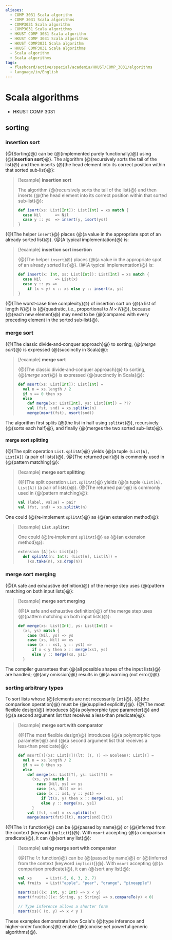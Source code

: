 ```yaml
---
aliases:
  - COMP 3031 Scala algorithm
  - COMP 3031 Scala algorithms
  - COMP3031 Scala algorithm
  - COMP3031 Scala algorithms
  - HKUST COMP 3031 Scala algorithm
  - HKUST COMP 3031 Scala algorithms
  - HKUST COMP3031 Scala algorithm
  - HKUST COMP3031 Scala algorithms
  - Scala algorithm
  - Scala algorithms
tags:
  - flashcard/active/special/academia/HKUST/COMP_3031/algorithms
  - language/in/English
---
```


# Scala algorithms

- HKUST COMP 3031

## sorting

### insertion sort

{@{Sorting}@} can be {@{implemented purely functionally}@} using {@{__insertion sort__}@}. The algorithm {@{recursively sorts the tail of the list}@} and then inserts {@{the head element into its correct position within that sorted sub‑list}@}: <!--SR:!2025-10-13,4,270!2025-10-13,4,270!2025-10-13,4,270!2025-10-13,4,270!2025-10-13,4,270-->

> [!example] __insertion sort__
>
> The algorithm {@{recursively sorts the tail of the list}@} and then inserts {@{the head element into its correct position within that sorted sub‑list}@}:
>
> ```Scala
> def isort(xs: List[Int]): List[Int] = xs match {
>   case Nil      => Nil
>   case y :: ys  => insert(y, isort(ys))
> }
> ```
<!--SR:!2025-10-13,4,270!2025-10-13,4,270-->

{@{The helper `insert`}@} places {@{a value in the appropriate spot of an already sorted list}@}. {@{A typical implementation}@} is: <!--SR:!2025-10-13,4,270!2025-10-13,4,270!2025-10-13,4,270-->

> [!example] __insertion sort insertion__
>
> {@{The helper `insert`}@} places {@{a value in the appropriate spot of an already sorted list}@}. {@{A typical implementation}@} is:
>
> ```Scala
> def insert(x: Int, xs: List[Int]): List[Int] = xs match {
>   case Nil      => List(x)
>   case y :: ys =>
>     if (x < y) x :: xs else y :: insert(x, ys)
> }
> ```
<!--SR:!2025-10-13,4,270!2025-10-13,4,270!2025-10-13,4,270-->

{@{The worst‑case time complexity}@} of insertion sort on {@{a list of length _N_}@} is {@{quadratic, i.e., proportional to $N \times N$}@}, because {@{each new element}@} may need to be {@{compared with every preceding element in the sorted sub‑list}@}. <!--SR:!2025-10-13,4,270!2025-10-13,4,270!2025-10-13,4,270!2025-10-13,4,270!2025-10-13,4,270-->

### merge sort

{@{The classic divide‑and‑conquer approach}@} to sorting, {@{_merge sort_}@} is expressed {@{succinctly in Scala}@}: <!--SR:!2025-10-13,4,270!2025-10-13,4,270!2025-10-13,4,270-->

> [!example] __merge sort__
>
> {@{The classic divide‑and‑conquer approach}@} to sorting, {@{_merge sort_}@} is expressed {@{succinctly in Scala}@}:
>
> ```Scala
> def msort(xs: List[Int]): List[Int] =
>   val n = xs.length / 2
>   if n == 0 then xs
>   else
>     def merge(xs: List[Int], ys: List[Int]) = ???
>     val (fst, snd) = xs.splitAt(n)
>     merge(msort(fst), msort(snd))
> ```
<!--SR:!2025-10-13,4,270!2025-10-13,4,270!2025-10-13,4,270-->

The algorithm first splits {@{the list in half using `splitAt`}@}, recursively {@{sorts each half}@}, and finally {@{merges the two sorted sub‑lists}@}. <!--SR:!2025-10-13,4,270!2025-10-13,4,270!2025-10-13,4,270-->

#### merge sort splitting

{@{The split operation `List.splitAt`}@} yields {@{a tuple `(List[A], List[A])` \(a pair of lists\)}@}. {@{The returned pair}@} is commonly used in {@{pattern matching}@}: <!--SR:!2025-10-13,4,270!2025-10-13,4,270!2025-10-13,4,270!2025-10-13,4,270-->

> [!example] __merge sort splitting__
>
> {@{The split operation `List.splitAt`}@} yields {@{a tuple `(List[A], List[A])` \(a pair of lists\)}@}. {@{The returned pair}@} is commonly used in {@{pattern matching}@}:
>
> ```Scala
> val (label, value) = pair
> val (fst, snd) = xs.splitAt(n)
> ```
<!--SR:!2025-10-13,4,270!2025-10-13,4,270!2025-10-13,4,270!2025-10-13,4,270-->

One could {@{re‑implement `splitAt`}@} as {@{an extension method}@}: <!--SR:!2025-10-13,4,270!2025-10-13,4,270-->

> [!example] __`List.splitAt`__
>
> One could {@{re‑implement `splitAt`}@} as {@{an extension method}@}:
>
> ```Scala
> extension [A](xs: List[A])
>   def splitAt(n: Int): (List[A], List[A]) =
>     (xs.take(n), xs.drop(n))
> ```
<!--SR:!2025-10-13,4,270!2025-10-13,4,270-->

### merge sort merging

{@{A safe and exhaustive definition}@} of the merge step uses {@{pattern matching on both input lists}@}: <!--SR:!2025-10-13,4,270!2025-10-13,4,270-->

> [!example] __merge sort merging__
>
> {@{A safe and exhaustive definition}@} of the merge step uses {@{pattern matching on both input lists}@}:
>
> ```Scala
> def merge(xs: List[Int], ys: List[Int]) =
>   (xs, ys) match {
>     case (Nil, ys) => ys
>     case (xs, Nil) => xs
>     case (x :: xs1, y :: ys1) =>
>       if x < y then x :: merge(xs1, ys)
>       else y :: merge(xs, ys1)
>   }
> ```
<!--SR:!2025-10-13,4,270!2025-10-13,4,270-->

The compiler guarantees that {@{all possible shapes of the input lists}@} are handled; {@{any omission}@} results in {@{a warning \(not error\)}@}. <!--SR:!2025-10-13,4,270!2025-10-13,4,270!2025-10-13,4,270-->

### sorting arbitrary types

To sort lists whose {@{elements are not necessarily `Int`}@}, {@{the comparison operation}@} must be {@{supplied explicitly}@}. {@{The most flexible design}@} introduces {@{a polymorphic type parameter}@} and {@{a second argument list that receives a less‑than predicate}@}: <!--SR:!2025-10-13,4,270!2025-10-13,4,270!2025-10-13,4,270!2025-10-13,4,270!2025-10-13,4,270!2025-10-13,4,270-->

> [!example] __merge sort with comparator__
>
> {@{The most flexible design}@} introduces {@{a polymorphic type parameter}@} and {@{a second argument list that receives a less‑than predicate}@}:
>
> ```Scala
> def msort[T](xs: List[T])(lt: (T, T) => Boolean): List[T] =
>   val n = xs.length / 2
>   if n == 0 then xs
>   else
>     def merge(xs: List[T], ys: List[T]) =
>       (xs, ys) match {
>         case (Nil, ys) => ys
>         case (xs, Nil) => xs
>         case (x :: xs1, y :: ys1) =>
>           if lt(x, y) then x :: merge(xs1, ys)
>           else y :: merge(xs, ys1)
>       }
>     val (fst, snd) = xs.splitAt(n)
>     merge(msort(fst)(lt), msort(snd)(lt))
> ```
<!--SR:!2025-10-13,4,270!2025-10-13,4,270!2025-10-13,4,270-->

{@{The `lt` function}@} can be {@{passed by name}@} or {@{inferred from the context \(keyword `implicit`\)}@}. With `msort` accepting {@{a comparison predicate}@}, it can {@{sort any list}@}: <!--SR:!2025-10-13,4,270!2025-10-13,4,270!2025-10-13,4,270!2025-10-13,4,270!2025-10-13,4,270-->

> [!example] __using merge sort with comparator__
>
> {@{The `lt` function}@} can be {@{passed by name}@} or {@{inferred from the context \(keyword `implicit`\)}@}. With `msort` accepting {@{a comparison predicate}@}, it can {@{sort any list}@}:
>
> ```Scala
> val xs      = List(-5, 6, 3, 2, 7)
> val fruits  = List("apple", "pear", "orange", "pineapple")
>
> msort(xs)((x: Int, y: Int) => x < y)
> msort(fruits)((x: String, y: String) => x.compareTo(y) < 0)
>
> // Type inference allows a shorter form
> msort(xs)( (x, y) => x < y )
> ```
<!--SR:!2025-10-13,4,270!2025-10-13,4,270!2025-10-13,4,270!2025-10-13,4,270!2025-10-13,4,270-->

These examples demonstrate how Scala's {@{type inference and higher‑order functions}@} enable {@{concise yet powerful generic algorithms}@}. <!--SR:!2025-10-13,4,270!2025-10-13,4,270-->

